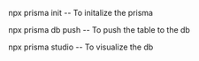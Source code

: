 npx prisma init    -- To initalize the prisma

npx prisma db push -- To push the table to the db

npx prisma studio  -- To visualize the db